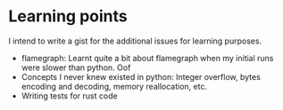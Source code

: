 # Learning points

I intend to write a gist for the additional issues for learning purposes.

- flamegraph: Learnt quite a bit about flamegraph when my initial runs were slower than python. Oof
- Concepts I never knew existed in python: Integer overflow, bytes encoding and decoding, memory reallocation, etc.
- Writing tests for rust code